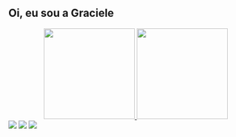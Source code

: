 ## Oi, eu sou a Graciele
<div align="center">
  <a href="https://github.com/gracielerodrigues">
  <img height="180em" src="https://github-readme-stats.vercel.app/api?username=gracielerodrigues&show_icons=true&theme=onedark&include_all_commits=true&count_private=true"/>
  <img height="180em" src="https://github-readme-stats.vercel.app/api/top-langs/?username=gracielerodrigues&layout=compact&langs_count=7&theme=onedark"/>
</div>

<div>
 <a href="https://discord.gg/wagxzStdcR" target="_blank"><img src="https://img.shields.io/badge/Discord-7289DA?style=for-the-badge&logo=discord&logoColor=white"></a>
  <a href = "gracielerodriguesklein@outlook.com"><img src="https://img.shields.io/badge/Gmail-D14836?style=for-the-badge&logo=gmail&logoColor=white"></a>
  <a href="https://www.linkedin.com/in/graciele-rodrigues-klein-5b0a9621b/"_blank"><img src="https://img.shields.io/badge/LinkedIn-0077B5?style=for-the-badge&logo=linkedin&logoColor=white"></a>
 
</div>
